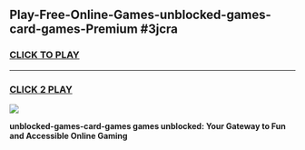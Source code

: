 
## Play-Free-Online-Games-unblocked-games-card-games-Premium #3jcra
<h3>
<a href="https://premium.freeplayer.one?title=unblocked-games-card-games&ref=8M">CLICK TO PLAY</a></h3>
<hr>

<h3>
<a href="https://premium.freeplayer.one?title=unblocked-games-card-games&ref=8M">CLICK 2 PLAY</a>
  
</h3>

<a href="https://premium.freeplayer.one?title=unblocked-games-card-games&ref=8M"><img src="https://clearcache.store/games.png"></a>


**unblocked-games-card-games games unblocked: Your Gateway to Fun and Accessible Online Gaming**

